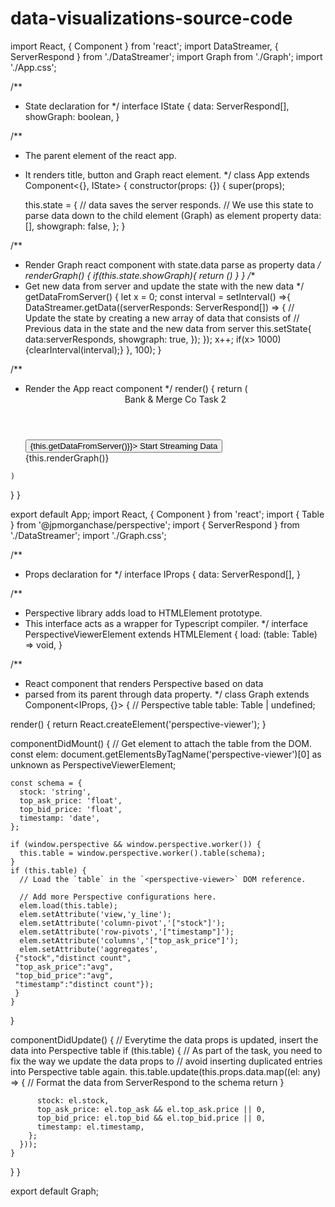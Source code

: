 # data-visualizations-source-code
import React, { Component } from 'react';
import DataStreamer, { ServerRespond } from './DataStreamer';
import Graph from './Graph';
import './App.css';

/**
 * State declaration for <App />
 */
interface IState {
  data: ServerRespond[],
showGraph: boolean,
}

/**
 * The parent element of the react app.
 * It renders title, button and Graph react element.
 */
class App extends Component<{}, IState> {
  constructor(props: {}) {
    super(props);

    this.state = {
      // data saves the server responds.
      // We use this state to parse data down to the child element (Graph) as element property
      data: [],
   showgraph: false,
    };
  }

  /**
   * Render Graph react component with state.data parse as property data
   */
  renderGraph() {
  if(this.state.showGraph){
    return (<Graph data={this.state.data}/>)
  }
}
  /**
   * Get new data from server and update the state with the new data
   */
  getDataFromServer() {
  let x = 0;
  const interval = setInterval() =>{
    DataStreamer.getData((serverResponds: ServerRespond[]) => {
      // Update the state by creating a new array of data that consists of
      // Previous data in the state and the new data from server
      this.setState{ data:serverResponds,
      showgraph: true,
    });
    });
    x++;
if(x> 1000)
  {clearInterval(interval);}
  }, 100);
  }

  /**
   * Render the App react component
   */
  render() {
    return (
      <div className="App">
        <header className="App-header">
          Bank & Merge Co Task 2
        </header>
        <div className="App-content">
          <button className="btn btn-primary Stream-button"
            // when button is click, our react app tries to request
            // new data from the server.
            // As part of your task, update the getDataFromServer() function
            // to keep requesting the data every 100ms until the app is closed
            // or the server does not return anymore data.
            onClick={() => {this.getDataFromServer()}}>
            Start Streaming Data
          </button>
          <div className="Graph">
            {this.renderGraph()}
          </div>
        </div>
      </div>
    )
  }
}

export default App;
import React, { Component } from 'react';
import { Table } from '@jpmorganchase/perspective';
import { ServerRespond } from './DataStreamer';
import './Graph.css';

/**
 * Props declaration for <Graph />
 */
interface IProps {
  data: ServerRespond[],
}

/**
 * Perspective library adds load to HTMLElement prototype.
 * This interface acts as a wrapper for Typescript compiler.
 */
interface PerspectiveViewerElement extends HTMLElement {
  load: (table: Table) => void,
}

/**
 * React component that renders Perspective based on data
 * parsed from its parent through data property.
 */
class Graph extends Component<IProps, {}> {
  // Perspective table
  table: Table | undefined;

  render() {
    return React.createElement('perspective-viewer');
  }

  componentDidMount() {
    // Get element to attach the table from the DOM.
    const elem: document.getElementsByTagName('perspective-viewer')[0] as unknown as PerspectiveViewerElement;

    const schema = {
      stock: 'string',
      top_ask_price: 'float',
      top_bid_price: 'float',
      timestamp: 'date',
    };

    if (window.perspective && window.perspective.worker()) {
      this.table = window.perspective.worker().table(schema);
    }
    if (this.table) {
      // Load the `table` in the `<perspective-viewer>` DOM reference.

      // Add more Perspective configurations here.
      elem.load(this.table);
      elem.setAttribute('view,'y_line');
      elem.setAttribute('column-pivot','["stock"]');
      elem.setAttribute('row-pivots','["timestamp"]');
      elem.setAttribute('columns','["top_ask_price"]');
      elem.setAttribute('aggregates',
     {"stock","distinct count",
     "top_ask_price":"avg",
     "top_bid_price":"avg",
     "timestamp":"distinct count"});
     }
    }
  }

  componentDidUpdate() {
    // Everytime the data props is updated, insert the data into Perspective table
    if (this.table) {
      // As part of the task, you need to fix the way we update the data props to
      // avoid inserting duplicated entries into Perspective table again.
      this.table.update(this.props.data.map((el: any) => {
        // Format the data from ServerRespond to the schema
        return }
       
          stock: el.stock,
          top_ask_price: el.top_ask && el.top_ask.price || 0,
          top_bid_price: el.top_bid && el.top_bid.price || 0,
          timestamp: el.timestamp,
        };
      }));
    }
  }
}

export default Graph;

